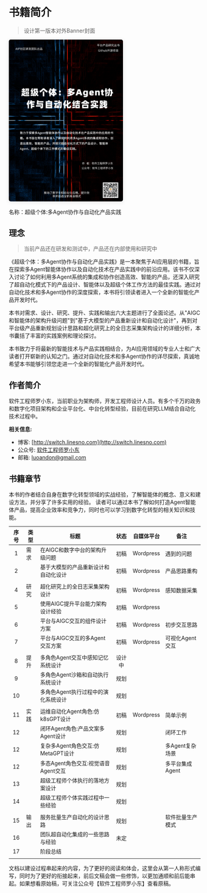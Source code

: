 # 书籍简介

> 设计第一版本对外Banner封面

<img src="/book-cover.png" style="
    width: 300px;
    border-radius: 5px;
    box-shadow: 0 2px 12px 0 rgba(0,0,0,.1);
">

名称：超级个体:多Agent协作与自动化产品实践

## 理念

> 当前产品还在研发和测试中，产品还在内部使用和研究中

《超级个体：多Agent协作与自动化产品实践》是一本聚焦于AI应用层的书籍，旨在探索多Agent智能体协作以及自动化技术在产品实践中的前沿应用。该书不仅深入讨论了如何利用多Agent系统的集成和协作创造高效、智能的产品，还深入研究了超自动化模式下的产品设计、智能体以及超级个体工作方法的最佳实践。通过对自动化技术和多Agent协作的深度探索，本书将引领读者进入一个全新的智能化产品开发时代。

本书对需求、设计、研究、提升、实践和输出六大主题进行了全面论述。从"AIGC和智能体的架构升级问题"到"基于大模型的产品重新设计和自动化设计"，再到对平台级产品重新规划设计思路和超化研究上的全日志采集架构设计的详细分析，本书囊括了丰富的实践案例和理论探讨。

本书致力于将最新的智能技术与产品实践相结合，为AI应用领域的专业人士和广大读者打开崭新的认知之门。通过对自动化技术和多Agent协作的详尽探索，真诚地希望本书能够引领您走进一个全新的智能化产品开发时代。


## 作者简介

软件工程师罗小东，当前职业为架构师，开发工程师设计人员。有多个千万的政务和数字化项目架构和企业平台化、中台化转型经验，目前在研究LLM结合自动化技术过程中。

**相关信息:**

- 博客: [http://switch.linesno.com](http://switch.linesno.com)
- 公众号: [软件工程师罗小东](https://mp.weixin.qq.com/s/QwStapU73BJ3eklh-sVZMA)
- 邮箱: [luoandon@gmail.com](mailto:luoandon@gmail.com)

## 书籍章节

本书的作者结合自身在数字化转型领域的实战经验，了解智能体的概念、意义和建设方法，并分享了许多实用的经验。
读者可以通过本书了解如何打造Agent智能体产品，提高企业效率和竞争力，同时也可以学习到数字化转型的相关知识和技能。

| 序号 | 类型 | 标题                                 | 状态   | 自媒体平台 | 备注             |
|:----:|------|--------------------------------------|:------:|:----------:|------------------|
| 1    | 需求 | 在AIGC和数字中台的架构升级问题       | 初稿   | Wordpress  | 遇到的问题       |
| 2    |      | 基于大模型的产品重新设计和自动化设计 | 初稿   | Wordpress  | 产品思路重构     |
|      |      |                                      |        |            |                  |
| 4    | 研究 | 超化研究上的全日志采集架构设计       | 初稿   | Wordpress  | 感知数据采集     |
| 5    |      | 使用AIGC提升平台能力架构设计经验     | 初稿   | Wordpress  |                  |
| 6    |      | 平台与AIGC交互的组件设计方案         | 初稿   | Wordpress  | 初步交互思路     |
| 7    |      | 平台与AIGC交互的多Agent交互方案      | 初稿   | Wordpress  | 可视化Agent交互  |
|      |      |                                      |        |            |                  |
| 8    | 提升 | 多角色Agent交互中感知记忆系统设计    | 设计中 |            |                  |
| 9    |      | 多角色Agent沙箱和自动执行系统设计    | 规划   |            |                  |
| 10   |      | 多角色Agent执行过程中的演化系统设计  | 规划   |            |                  |
|      |      |                                      |        |            |                  |
| 11   | 实践 | 运维自动化Agent角色:仿k8sGPT设计     | 初稿   | Wordpress  | 简单示例         |
| 12   |      | 闭环Agent角色:产品文案多Agent设计    | 规划   |            | 闭环工作         |
| 12   |      | 复杂多Agent角色交互:仿MetaGPT设计    | 规划   |            | 多Agent复杂场景  |
| 12   |      | 多态Agent角色交互:视觉语音Agent交互  | 规划   |            | 多平台集成Agent  |
| 13   |      | 超级工程师个体执行的落地方案设计     | 规划   |            |                  |
| 14   |      | 超级工程师个体实践过程中一些经验     | 规划   |            |                  |
|      |      |                                      |        |            |                  |
| 15   | 输出 | 服务批量生产自动化的设计思路         | 规划   |            | 软件批量生产模式 |
| 16   |      | 团队超自动化集成的一些思路与经验     | 未定   |            |                  |
| 17   |      | 阶段总结                             |        |            |                  |
|      |      |                                      |        |            |                  |

文档以建设过程串起来的内容，为了更好的阅读和体会，这里会从第一人称形式编写，同时为了更好的衔接起来，前后文稿会做一些修饰，以更加通顺和前后能串起。如果想看原始稿，可关注公众号【软件工程师罗小东】查看原稿。

